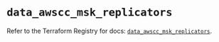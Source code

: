 # `data_awscc_msk_replicators`

Refer to the Terraform Registry for docs: [`data_awscc_msk_replicators`](https://registry.terraform.io/providers/hashicorp/awscc/0.70.0/docs/data-sources/msk_replicators).
